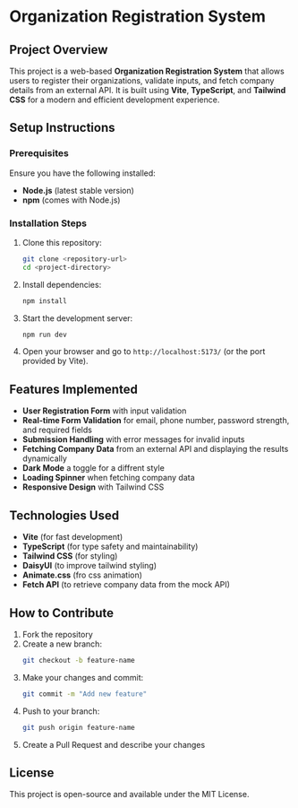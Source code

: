 # Organization Registration System

## Project Overview
This project is a web-based **Organization Registration System** that allows users to register their organizations, validate inputs, and fetch company details from an external API. It is built using **Vite**, **TypeScript**, and **Tailwind CSS** for a modern and efficient development experience.

## Setup Instructions

### Prerequisites
Ensure you have the following installed:
- **Node.js** (latest stable version)
- **npm** (comes with Node.js)

### Installation Steps
1. Clone this repository:
   ```sh
   git clone <repository-url>
   cd <project-directory>
   ```
2. Install dependencies:
   ```sh
   npm install
   ```
3. Start the development server:
   ```sh
   npm run dev
   ```
4. Open your browser and go to `http://localhost:5173/` (or the port provided by Vite).

## Features Implemented
- **User Registration Form** with input validation
- **Real-time Form Validation** for email, phone number, password strength, and required fields
- **Submission Handling** with error messages for invalid inputs
- **Fetching Company Data** from an external API and displaying the results dynamically
- **Dark Mode** a toggle for a diffrent style
- **Loading Spinner** when fetching company data
- **Responsive Design** with Tailwind CSS

## Technologies Used
- **Vite** (for fast development)
- **TypeScript** (for type safety and maintainability)
- **Tailwind CSS** (for styling)
- **DaisyUI** (to improve tailwind styling)
- **Animate.css** (fro css animation)
- **Fetch API** (to retrieve company data from the mock API)

## How to Contribute
1. Fork the repository
2. Create a new branch:
   ```sh
   git checkout -b feature-name
   ```
3. Make your changes and commit:
   ```sh
   git commit -m "Add new feature"
   ```
4. Push to your branch:
   ```sh
   git push origin feature-name
   ```
5. Create a Pull Request and describe your changes

## License
This project is open-source and available under the MIT License.

